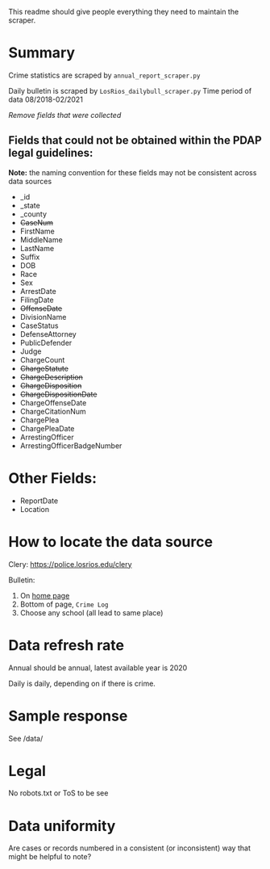 This readme should give people everything they need to maintain the scraper.

# Summary
Crime statistics are scraped by `annual_report_scraper.py`

Daily bulletin is scraped by `LosRios_dailybull_scraper.py`
Time period of data 08/2018-02/2021

_Remove fields that were collected_
## Fields that could not be obtained within the PDAP legal guidelines:
**Note:** the naming convention for these fields may not be consistent across data sources
* _id
* _state
* _county
* ~~CaseNum~~
* FirstName
* MiddleName
* LastName
* Suffix
* DOB
* Race
* Sex
* ArrestDate
* FilingDate
* ~~OffenseDate~~
* DivisionName
* CaseStatus
* DefenseAttorney
* PublicDefender
* Judge
* ChargeCount
* ~~ChargeStatute~~
* ~~ChargeDescription~~
* ~~ChargeDisposition~~
* ~~ChargeDispositionDate~~
* ChargeOffenseDate
* ChargeCitationNum
* ChargePlea
* ChargePleaDate
* ArrestingOfficer
* ArrestingOfficerBadgeNumber

# Other Fields:

* ReportDate
* Location

# How to locate the data source
Clery: https://police.losrios.edu/clery

Bulletin:
1. On [home page](https://police.losrios.edu/)
1. Bottom of page, `Crime Log`
1. Choose any school (all lead to same place)

# Data refresh rate
Annual should be annual, latest available year is 2020

Daily is daily, depending on if there is crime.

# Sample response
See /data/

# Legal
No robots.txt or ToS to be see

# Data uniformity
Are cases or records numbered in a consistent (or inconsistent) way that might be helpful to note?
